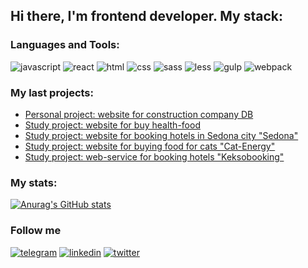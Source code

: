 ## Hi there, I'm frontend developer. My stack:

### Languages and Tools:
![javascript](https://img.shields.io/badge/Javascript-000000?style=for-the-badge&logo=javascript)
![react](https://img.shields.io/badge/React-000000?style=for-the-badge&logo=react)
![html](https://img.shields.io/badge/HTML-000000?style=for-the-badge&logo=html5)
![css](https://img.shields.io/badge/CSS-000000?style=for-the-badge&logo=CSS3)
![sass](https://img.shields.io/badge/SASS-000000?style=for-the-badge&logo=sass)
![less](https://img.shields.io/badge/Less-000000?style=for-the-badge&logo=less)
![gulp](https://img.shields.io/badge/Gulp-000000?style=for-the-badge&logo=gulp)
![webpack](https://img.shields.io/badge/Webpack-000000?style=for-the-badge&logo=webpack)

### My last projects:
- [Personal project: website for construction company DB](https://github.com/Yuriy-Tkachenko/DB)
- [Study project: website for buy health-food](https://github.com/Yuriy-Tkachenko/farm-shop)
- [Study project: website for booking hotels in Sedona city "Sedona"](https://github.com/Yuriy-Tkachenko/Sedona)
- [Study project: website for buying food for cats "Cat-Energy"](https://github.com/Yuriy-Tkachenko/cat-energy)
- [Study project: web-service for booking hotels "Keksobooking"](https://github.com/Yuriy-Tkachenko/Keksobooking)

### My stats:
[![Anurag's GitHub stats](https://github-readme-stats.vercel.app/api?username=Yuriy-Tkachenko&show_icons=true&theme=tokyonight)](https://github.com/anuraghazra/github-readme-stats)

### Follow me
[![telegram](https://img.shields.io/badge/Telegram-000000?style=for-the-badge&logo=telegram)](https://t.me/iam_tguser/)
[![linkedin](https://img.shields.io/badge/LinkedIn-000000?style=for-the-badge&logo=linkedin)](https://www.linkedin.com/in/tkachenkoyu/)
[![twitter](https://img.shields.io/badge/Twitter-000000?style=for-the-badge&logo=twitter)](https://twitter.com/slogan_here)
